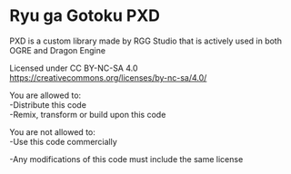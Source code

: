# Ryu ga Gotoku PXD
 PXD is a custom library made by RGG Studio that is actively used in both OGRE and Dragon Engine


Licensed under CC BY-NC-SA 4.0
https://creativecommons.org/licenses/by-nc-sa/4.0/


You are allowed to:  
-Distribute this code  
-Remix, transform or build upon this code  
  
You are not allowed to:  
-Use this code commercially  
  
  
-Any modifications of this code must include the same license
